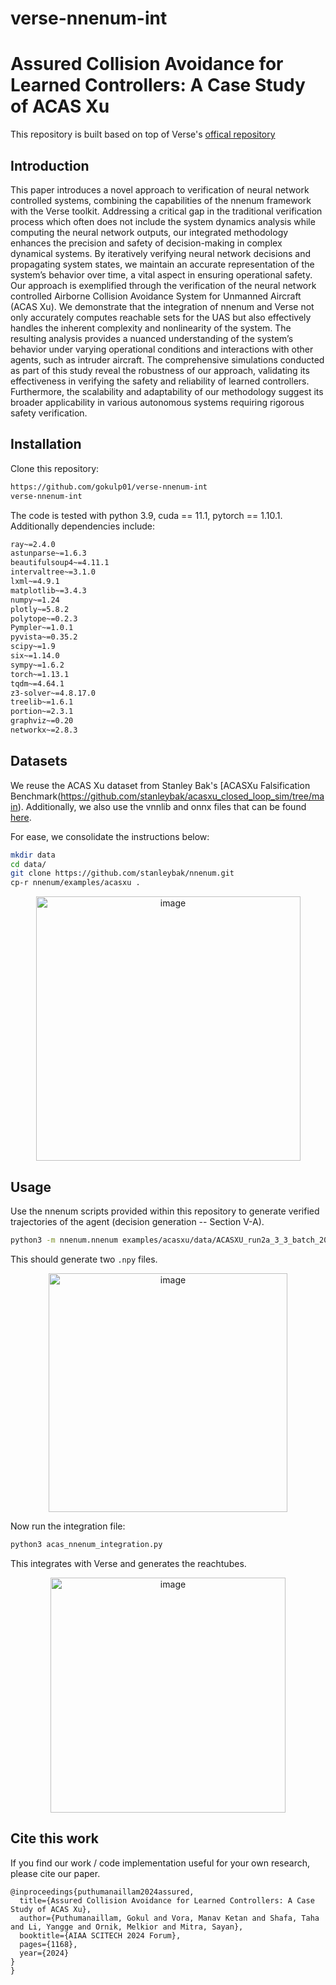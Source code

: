 # verse-nnenum-int
# Assured Collision Avoidance for Learned Controllers: A Case Study of ACAS Xu

This repository is built based on top of Verse's [offical repository]([https://github.com/googleinterns/IBRNet](https://github.com/AutoVerse-ai/Verse-library))


## Introduction

This paper introduces a novel approach to verification of neural network controlled systems, combining the capabilities of the nnenum framework with the Verse toolkit. Addressing a critical gap in the traditional verification process which often does not include the system dynamics analysis while computing the neural network outputs, our integrated methodology enhances the precision and safety of decision-making in complex dynamical systems. By iteratively verifying neural network decisions and propagating system states, we maintain an accurate representation of the system’s behavior over time, a vital aspect in ensuring operational safety.
Our approach is exemplified through the verification of the neural network controlled Airborne Collision Avoidance System for Unmanned Aircraft (ACAS Xu). We demonstrate that the integration of nnenum and Verse not only accurately computes reachable sets for the UAS but also effectively handles the inherent complexity and nonlinearity of the system. The resulting analysis provides a nuanced understanding of the system’s behavior under varying operational conditions and interactions with other agents, such as intruder aircraft. The comprehensive simulations conducted as part of this study reveal the robustness of our approach, validating its effectiveness in verifying the safety and reliability of learned controllers. Furthermore, the scalability and adaptability of our methodology suggest its broader applicability in various autonomous systems requiring rigorous safety verification.

## Installation

Clone this repository:

```bash
https://github.com/gokulp01/verse-nnenum-int
verse-nnenum-int
```

The code is tested with python 3.9, cuda == 11.1, pytorch == 1.10.1. Additionally dependencies include: 

```bash
ray~=2.4.0
astunparse~=1.6.3
beautifulsoup4~=4.11.1
intervaltree~=3.1.0
lxml~=4.9.1
matplotlib~=3.4.3
numpy~=1.24
plotly~=5.8.2
polytope~=0.2.3
Pympler~=1.0.1
pyvista~=0.35.2
scipy~=1.9
six~=1.14.0
sympy~=1.6.2
torch~=1.13.1
tqdm~=4.64.1
z3-solver~=4.8.17.0
treelib~=1.6.1
portion~=2.3.1
graphviz~=0.20
networkx~=2.8.3
```

## Datasets

We reuse the ACAS Xu dataset from Stanley Bak's [ACASXu Falsification Benchmark(https://github.com/stanleybak/acasxu_closed_loop_sim/tree/main). Additionally, we also use the vnnlib and onnx files that can be found [here](https://github.com/stanleybak/nnenum/blob/master/examples/acasxu/data/ACASXU_run2a_3_2_batch_2000.onnx). 

For ease, we consolidate the instructions below:
```bash
mkdir data
cd data/
git clone https://github.com/stanleybak/nnenum.git
cp-r nnenum/examples/acasxu .
```
<div align="center">
<img width="423" alt="image" src="https://github.com/gokulp01/verse-nnenum-int/assets/43350089/53625011-1346-4a6c-8851-efeb541b3e9c">
</div>


## Usage
Use the nnenum scripts provided within this repository to generate verified trajectories of the agent (decision generation -- Section V-A). 
```bash
python3 -m nnenum.nnenum examples/acasxu/data/ACASXU_run2a_3_3_batch_2000.onnx examples/acasxu/data/prop_9.vnnlib
```
This should generate two `.npy` files. 

<div align="center">
<img width="382" alt="image" src="https://github.com/gokulp01/verse-nnenum-int/assets/43350089/14d786fb-af33-4b19-853e-04dd454f8297">
</div>

Now run the integration file: 
```bash
python3 acas_nnenum_integration.py
```
This integrates with Verse and generates the reachtubes. 

<div align="center">
<img width="376" alt="image" src="https://github.com/gokulp01/verse-nnenum-int/assets/43350089/59cd9581-013c-4f50-9996-ba007f71fad8">
</div>

## Cite this work

If you find our work / code implementation useful for your own research, please cite our paper.

```
@inproceedings{puthumanaillam2024assured,
  title={Assured Collision Avoidance for Learned Controllers: A Case Study of ACAS Xu},
  author={Puthumanaillam, Gokul and Vora, Manav Ketan and Shafa, Taha and Li, Yangge and Ornik, Melkior and Mitra, Sayan},
  booktitle={AIAA SCITECH 2024 Forum},
  pages={1168},
  year={2024}
}
}
```

